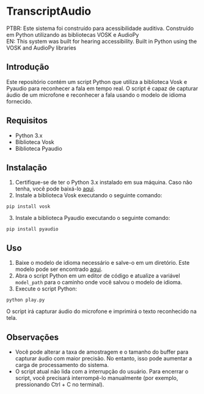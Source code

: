 # TranscriptAudio
PTBR: Este sistema foi construído para acessibilidade auditiva. Construído em Python utilizando as bibliotecas VOSK e AudioPy<BR>
EN: This system was built for hearing accessibility. Built in Python using the VOSK and AudioPy libraries

<h2>Introdução</h2>

<p>Este repositório contém um script Python que utiliza a biblioteca Vosk e Pyaudio para reconhecer a fala em tempo real. O script é capaz de capturar áudio de um microfone e reconhecer a fala usando o modelo de idioma fornecido.</p>

<h2>Requisitos</h2>

<ul>
  <li>Python 3.x</li>
  <li>Biblioteca Vosk</li>
  <li>Biblioteca Pyaudio</li>
</ul>

<h2>Instalação</h2>

<ol>
  <li>Certifique-se de ter o Python 3.x instalado em sua máquina. Caso não tenha, você pode baixá-lo <a href="https://www.python.org/downloads/">aqui</a>.</li>
  <li>Instale a biblioteca Vosk executando o seguinte comando:</li>
</ol>

<pre><code>pip install vosk</code></pre>

<ol start="3">
  <li>Instale a biblioteca Pyaudio executando o seguinte comando:</li>
</ol>

<pre><code>pip install pyaudio</code></pre>

<h2>Uso</h2>

<ol>
  <li>Baixe o modelo de idioma necessário e salve-o em um diretório. Este modelo pode ser encontrado <a href="https://alphacephei.com/vosk/models">aqui</a>.</li>
  <li>Abra o script Python em um editor de código e atualize a variável <code>model_path</code> para o caminho onde você salvou o modelo de idioma.</li>
  <li>Execute o script Python:</li>
</ol>

<pre><code>python play.py</code></pre>

<p>O script irá capturar áudio do microfone e imprimirá o texto reconhecido na tela.</p>

<h2>Observações</h2>

<ul>
  <li>Você pode alterar a taxa de amostragem e o tamanho do buffer para capturar áudio com maior precisão. No entanto, isso pode aumentar a carga de processamento do sistema.</li>
  <li>O script atual não lida com a interrupção do usuário. Para encerrar o script, você precisará interrompê-lo manualmente (por exemplo, pressionando Ctrl + C no terminal).</li>
</ul>
